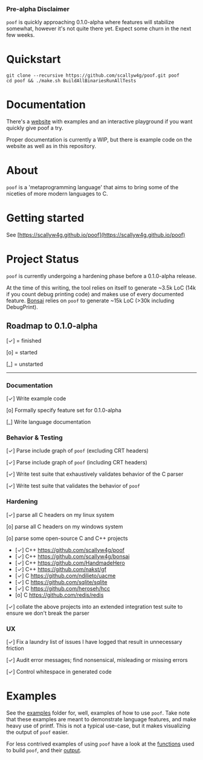 ### Pre-alpha Disclaimer

`poof` is quickly approaching 0.1.0-alpha where features will stabilize
somewhat, however it's not quite there yet.  Expect some churn in the next few
weeks.

# Quickstart

```
git clone --recursive https://github.com/scallyw4g/poof.git poof
cd poof && ./make.sh BuildAllBinariesRunAllTests
```

# Documentation

There's a [website](https://scallyw4g.github.io/poof/) with examples and an
interactive playground if you want quickly give poof a try.

Proper documentation is currently a WIP, but there is example code on the
website as well as in this repository.

# About

`poof` is a 'metaprogramming language' that aims to bring some of the niceties
of more modern languages to C.

# Getting started

See [https://scallyw4g.github.io/poof](https://scallyw4g.github.io/poof)

# Project Status

`poof` is currently undergoing a hardening phase before a 0.1.0-alpha release.

At the time of this writing, the tool relies on itself to generate ~3.5k LoC
(14k if you count debug printing code) and makes use of every documented
feature.  [Bonsai](https://github.com/scallyw4g/bonsai) relies on `poof` to
generate ~15k LoC (>30k including DebugPrint).

## Roadmap to 0.1.0-alpha

[✓] = finished

[o] = started

[\_] = unstarted

---

### Documentation
[✓] Write example code

[o] Formally specify feature set for 0.1.0-alpha

[\_] Write language documentation

### Behavior & Testing
[✓] Parse include graph of `poof` (excluding CRT headers)

[✓] Parse include graph of `poof` (including CRT headers)

[✓] Write test suite that exhaustively validates behavior of the C parser

[✓] Write test suite that validates the behavior of `poof`

### Hardening
[✓] parse all C headers on my linux system

[o] parse all C headers on my windows system

[o] parse some open-source C and C++ projects
  - [✓] C++ https://github.com/scallyw4g/poof
  - [✓] C++ https://github.com/scallyw4g/bonsai
  - [✓] C++ https://github.com/HandmadeHero
  - [✓] C++ https://github.com/nakst/gf
  - [✓] C https://github.com/ndilieto/uacme
  - [✓] C https://github.com/sqlite/sqlite
  - [✓] C https://github.com/heroseh/hcc
  - [o] C https://github.com/redis/redis

[✓] collate the above projects into an extended integration test suite to ensure we don't break the parser

### UX
[✓] Fix a laundry list of issues I have logged that result in unnecessary friction

[✓] Audit error messages; find nonsensical, misleading or missing errors

[✓] Control whitespace in generated code



# Examples

See the [examples](https://github.com/scallyw4g/poof/tree/master/examples)
folder for, well, examples of how to use `poof`.  Take note that these examples
are meant to demonstrate language features, and make heavy use of printf.  This
is not a typical use-case, but it makes visualizing the output of `poof` easier.

For less contrived examples of using `poof` have a look at the
[functions](https://github.com/scallyw4g/poof/blob/master/poof/functions.h) used
to build `poof`, and their
[output](https://github.com/scallyw4g/poof/tree/master/poof/generated).


